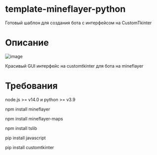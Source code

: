 # template-mineflayer-python
Готовый шаблон для создания бота с интерфейсом на CustomTkinter

# Описание
![image](https://user-images.githubusercontent.com/117034601/226198136-21ace261-3137-4f4e-89dd-efb78aec0c56.png)

Красивый GUI интерфейс на customtkinter для бота на mineflayer

# Требования
node.js >= v14.0 и python >= v3.9

npm install mineflayer

npm install mineflayer-maps

npm install tslib

pip install javascript

pip install customtkinter
